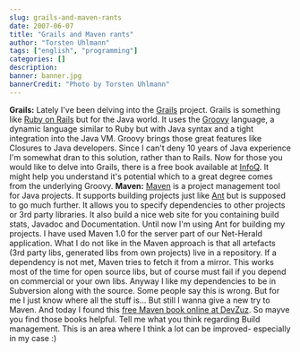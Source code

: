 ```yaml
---
slug: grails-and-maven-rants
date: 2007-06-07
title: "Grails and Maven rants"
author: "Torsten Uhlmann"
tags: ["english", "programming"]
categories: []
description:
banner: banner.jpg
bannerCredit: "Photo by Torsten Uhlmann"
---
```


**Grails:** Lately I've been delving into the [Grails](http://grails.codehaus.org/) project. Grails is something like [Ruby on Rails](http://www.rubyonrails.org/) but for the Java world. It uses the [Groovy](http://groovy.codehaus.org/) language, a dynamic language similar to Ruby but with Java syntax and a tight integration into the Java VM. Groovy brings those great features like Closures to Java developers. Since I can't deny 10 years of Java experience I'm somewhat dran to this solution, rather than to Rails. Now for those you would like to delve into Grails, there is a free book available at [InfoQ](http://www.infoq.com/minibooks/grails). It might help you understand it's potential which to a great degree comes from the underlying Groovy. **Maven:** [Maven](http://maven.apache.org/) is a project management tool for Java projects. It supports building projects just like [Ant](http://ant.apache.org/) but is supposed to go much further. It allows you to specify dependencies to other projects or 3rd party libraries. It also build a nice web site for you containing build stats, Javadoc and Documentation. Until now I'm using Ant for building my projects. I have used Maven 1.0 for the server part of our Net-Herald application. What I do not like in the Maven approach is that all artefacts (3rd party libs, generated libs from own projects) live in a repository. If a dependency is not met, Maven tries to fetch it from a mirror. This works most of the time for open source libs, but of course must fail if you depend on commercial or your own libs. Anyway I like my dependencies to be in Subversion along with the source. Some people say this is wrong. But for me I just know where all the stuff is... But still I wanna give a new try to Maven. And today I found this [free Maven book online at DevZuz](http://www.devzuz.com/web/guest/products/resources?gclid=CID3rsXTyYwCFQlrXgodoU6JQg#BBWM). So mayve you find those books helpful. Tell me what you think regarding Build management. This is an area where I think a lot can be improved- especially in my case :)
